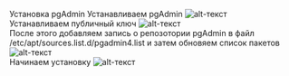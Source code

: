 Установка pgAdmin 
Устанавливаем pgAdmin
![alt-текст](https://psv4.userapi.com/c237031/u206680720/docs/d15/8553da4894ad/p1.png?extra=c55-duZlDJUw9cDiiwTNxiKRMxOs1bjRZigKOj6UQIqHp0IL4jEExfTpFa27zMWjBC3M_J1a7Bu07aV53f8Kdj_NzRiIyw8zgaTkAC0v4klHjnMcrRbSf5h-8LG86vM2gCeHhrYDVXKvkNIW_YNynalTx9I "Текст заголовка логотипа 1")<br>
Устанавливаем публичный ключ 
![alt-текст](https://psv4.userapi.com/c235131/u206680720/docs/d56/feb8de099e75/p6.png?extra=Ss6oVMqKegL3q_THVoAeDGts7wYYvT9V2DtFfXtVjFbckEVUN8dPdOLmnXc9_w2EAXu3eihVpDc1CUyLUMYqPusrPtN3noBMY94Q_OTpgy1QXenoTnvVJ_oNoyumnjee0JafOB1qW3hCx8q7HtnCE7q3hgw "Текст заголовка логотипа 1")<br>
После этого добавляем запись о репозотории pgAdmin в файл /etc/apt/sources.list.d/pgadmin4.list и затем обновяем список пакетов
![alt-текст](https://psv4.userapi.com/c240331/u206680720/docs/d24/9fcfc14af100/p4.png?extra=aKfTzVU333f3tCa145mqoNWz8sHvUvdTJC6iPBsLwnjDdfvqlxUsPiE5tjW-I6ToGtu3CN6RWt9wH1LRpgOBAYZJo7sbbjZmZizYF0jDY6-FOD1uhvgSzOLUIZUb2o9gmoYmkYeEuYC5eb5qn6IlkWvS85Q "Текст заголовка логотипа 1")<br>
Начинаем установку
![alt-текст](https://psv4.userapi.com/c240331/u206680720/docs/d3/d4251df42500/p5.png?extra=E-3e7W4oIg9pSPvVeiNtH9VI86Lcj5ZjIxgv2Qq2vq1FhVHVXRHFi46n43SBI06uAhPy2Ld1xzk5oIio-4Rh5djG27PdmHnIqKlhvUXc8jTkQtvjNFYI5TK9pAC6Ez4Kl303_6bz2FU1VtIPHlOndmnjM0s "Текст заголовка логотипа 1")<br>